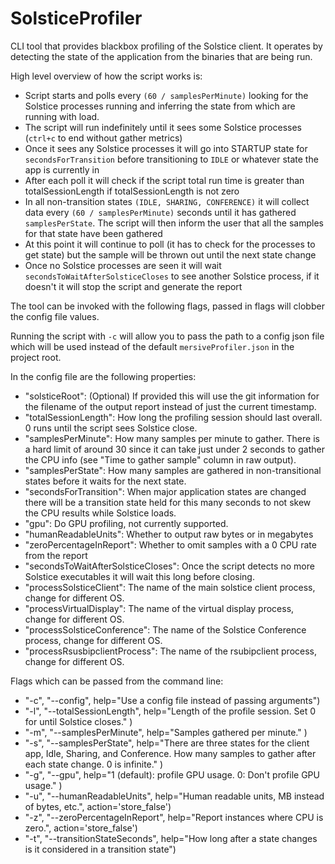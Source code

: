 # SolsticeProfiler

CLI tool that provides blackbox profiling of the Solstice client. It operates by detecting the state of the application from the binaries that are being run.

High level overview of how the script works is:
* Script starts and polls every `(60 / samplesPerMinute)` looking for the Solstice processes running and inferring the state from which are running with load.
* The script will run indefinitely until it sees some Solstice processes (`ctrl+c` to end without gather metrics)
* Once it sees any Solstice processes it will go into STARTUP state for `secondsForTransition` before transitioning to `IDLE` or whatever state the app is currently in
* After each poll it will check if the script total run time is greater than totalSessionLength if totalSessionLength is not zero
* In all non-transition states `(IDLE, SHARING, CONFERENCE)` it will collect data every `(60 / samplesPerMinute)` seconds until it has gathered `samplesPerState`. The script will then inform the user that all the samples for that state have been gathered
* At this point it will continue to poll (it has to check for the processes to get state) but the sample will be thrown out until the next state change
* Once no Solstice processes are seen it will wait `secondsToWaitAfterSolsticeCloses` to see another Solstice process, if it doesn't it will stop the script and generate the report

The tool can be invoked with the following flags, passed in flags will clobber the config file values.

Running the script with `-c` will allow you to pass the path to a config json file which will be used instead of the default `mersiveProfiler.json` in the project root.

In the config file are the following properties:

* "solsticeRoot": (Optional) If provided this will use the git information for the filename of the output report instead of just the current timestamp.
* "totalSessionLength": How long the profiling session should last overall. 0 runs until the script sees Solstice close.
* "samplesPerMinute": How many samples per minute to gather. There is a hard limit of around 30 since it can take just under 2 seconds to gather the CPU info (see "Time to gather sample" column in raw output).
* "samplesPerState": How many samples are gathered in non-transitional states before it waits for the next state.
* "secondsForTransition": When major application states are changed there will be a transition state held for this many seconds to not skew the CPU results while Solstice loads.
* "gpu": Do GPU profiling, not currently supported.
* "humanReadableUnits": Whether to output raw bytes or in megabytes
* "zeroPercentageInReport": Whether to omit samples with a 0 CPU rate from the report
* "secondsToWaitAfterSolsticeCloses": Once the script detects no more Solstice executables it will wait this long before closing.
* "processSolsticeClient": The name of the main solstice client process, change for different OS.
* "processVirtualDisplay": The name of the virtual display process, change for different OS.
* "processSolsticeConference": The name of the Solstice Conference process, change for different OS.
* "processRsusbipclientProcess": The name of the rsubipclient process, change for different OS.

Flags which can be passed from the command line:

* "-c", "--config", help="Use a config file instead of passing arguments")
* "-l", "--totalSessionLength", help="Length of the profile session. Set 0 for until Solstice closes." )
* "-m", "--samplesPerMinute", help="Samples gathered per minute." )
*  "-s", "--samplesPerState", help="There are three states for the client app, Idle, Sharing, and Conference. How many samples to gather after each state change. 0 is infinite." )
*  "-g", "--gpu", help="1 (default): profile GPU usage. 0: Don't profile GPU usage." )
* "-u", "--humanReadableUnits", help="Human readable units, MB instead of bytes, etc.", action='store_false')
* "-z", "--zeroPercentageInReport", help="Report instances where CPU is zero.", action='store_false')
* "-t", "--transitionStateSeconds", help="How long after a state changes is it considered in a transition state")





